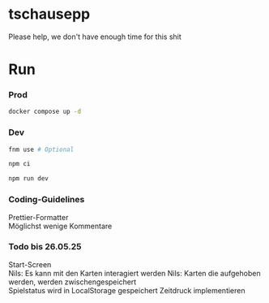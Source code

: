 # tschausepp

Please help, we don't have enough time for this shit

# Run

### Prod

```sh
docker compose up -d
```

### Dev

```sh
fnm use # Optional

npm ci

npm run dev
```

### Coding-Guidelines

Prettier-Formatter  
Möglichst wenige Kommentare

### Todo bis 26.05.25

Start-Screen  
Nils: Es kann mit den Karten interagiert werden
Nils: Karten die aufgehoben werden, werden zwischengespeichert  
Spielstatus wird in LocalStorage gespeichert
Zeitdruck implementieren
